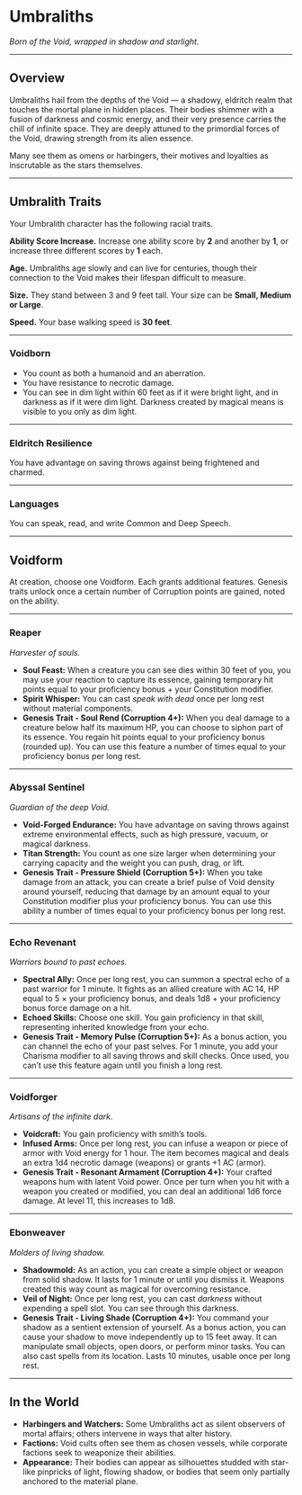 # Umbraliths
*Born of the Void, wrapped in shadow and starlight.*

---

## Overview
Umbraliths hail from the depths of the Void — a shadowy, eldritch realm that touches the mortal plane in hidden places. Their bodies shimmer with a fusion of darkness and cosmic energy, and their very presence carries the chill of infinite space. They are deeply attuned to the primordial forces of the Void, drawing strength from its alien essence.

Many see them as omens or harbingers, their motives and loyalties as inscrutable as the stars themselves.

---

## Umbralith Traits
Your Umbralith character has the following racial traits.

**Ability Score Increase.** Increase one ability score by **2** and another by **1**, or increase three different scores by **1** each.

**Age.** Umbraliths age slowly and can live for centuries, though their connection to the Void makes their lifespan difficult to measure.

**Size.** They stand between 3 and 9 feet tall. Your size can be **Small, Medium or Large**.

**Speed.** Your base walking speed is **30 feet**.

---

### **Voidborn**
- You count as both a humanoid and an aberration.
- You have resistance to necrotic damage.
- You can see in dim light within 60 feet as if it were bright light, and in darkness as if it were dim light. Darkness created by magical means is visible to you only as dim light.

---

### **Eldritch Resilience**
You have advantage on saving throws against being frightened and charmed.

---

### **Languages**
You can speak, read, and write Common and Deep Speech.

---

## Voidform
At creation, choose one Voidform. Each grants additional features. Genesis traits unlock once a certain number of Corruption points are gained, noted on the ability.

---

### **Reaper**  

*Harvester of souls.*  

- **Soul Feast:** When a creature you can see dies within 30 feet of you, you may use your reaction to capture its essence, gaining temporary hit points equal to your proficiency bonus + your Constitution modifier.  
- **Spirit Whisper:** You can cast *speak with dead* once per long rest without material components.  
- **Genesis Trait - Soul Rend (Corruption 4+):** When you deal damage to a creature below half its maximum HP, you can choose to siphon part of its essence. You regain hit points equal to your proficiency bonus (rounded up). You can use this feature a number of times equal to your proficiency bonus per long rest.

---

### **Abyssal Sentinel**  

*Guardian of the deep Void.*  

- **Void-Forged Endurance:** You have advantage on saving throws against extreme environmental effects, such as high pressure, vacuum, or magical darkness.  
- **Titan Strength:** You count as one size larger when determining your carrying capacity and the weight you can push, drag, or lift.  
- **Genesis Trait - Pressure Shield (Corruption 5+):** When you take damage from an attack, you can create a brief pulse of Void density around yourself, reducing that damage by an amount equal to your Constitution modifier plus your proficiency bonus. You can use this ability a number of times equal to your proficiency bonus per long rest.

---

### **Echo Revenant**  

*Warriors bound to past echoes.*  

- **Spectral Ally:** Once per long rest, you can summon a spectral echo of a past warrior for 1 minute. It fights as an allied creature with AC 14, HP equal to 5 × your proficiency bonus, and deals 1d8 + your proficiency bonus force damage on a hit.  
- **Echoed Skills:** Choose one skill. You gain proficiency in that skill, representing inherited knowledge from your echo.  
- **Genesis Trait - Memory Pulse (Corruption 5+):** As a bonus action, you can channel the echo of your past selves. For 1 minute, you add your Charisma modifier to all saving throws and skill checks. Once used, you can’t use this feature again until you finish a long rest.

---

### **Voidforger**  

*Artisans of the infinite dark.*  

- **Voidcraft:** You gain proficiency with smith’s tools.  
- **Infused Arms:** Once per long rest, you can infuse a weapon or piece of armor with Void energy for 1 hour. The item becomes magical and deals an extra 1d4 necrotic damage (weapons) or grants +1 AC (armor).  
- **Genesis Trait - Resonant Armament (Corruption 4+):** Your crafted weapons hum with latent Void power. Once per turn when you hit with a weapon you created or modified, you can deal an additional 1d6 force damage. At level 11, this increases to 1d8.  

---

### **Ebonweaver**  

*Molders of living shadow.*  

- **Shadowmold:** As an action, you can create a simple object or weapon from solid shadow. It lasts for 1 minute or until you dismiss it. Weapons created this way count as magical for overcoming resistance.  
- **Veil of Night:** Once per long rest, you can cast *darkness* without expending a spell slot. You can see through this darkness.  
- **Genesis Trait - Living Shade (Corruption 4+):** You command your shadow as a sentient extension of yourself. As a bonus action, you can cause your shadow to move independently up to 15 feet away. It can manipulate small objects, open doors, or perform minor tasks. You can also cast spells from its location. Lasts 10 minutes, usable once per long rest.

---

## In the World
- **Harbingers and Watchers:** Some Umbraliths act as silent observers of mortal affairs; others intervene in ways that alter history.  
- **Factions:** Void cults often see them as chosen vessels, while corporate factions seek to weaponize their abilities.  
- **Appearance:** Their bodies can appear as silhouettes studded with star-like pinpricks of light, flowing shadow, or bodies that seem only partially anchored to the material plane.
